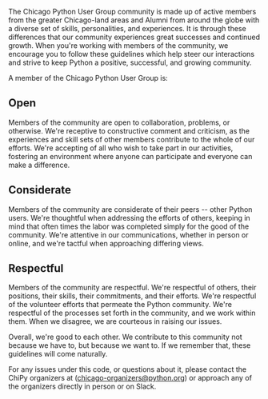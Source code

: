The Chicago Python User Group community is made up of active members from the
greater Chicago-land areas and Alumni from around the globe with a diverse set
of skills, personalities, and experiences. It is through these differences that
our community experiences great successes and continued growth. When you're
working with members of the community, we encourage you to follow these
guidelines which help steer our interactions and strive to keep Python a
positive, successful, and growing community.

A member of the Chicago Python User Group is:

## Open
Members of the community are open to collaboration, problems, or otherwise.
We're receptive to constructive comment and criticism, as the experiences and
skill sets of other members contribute to the whole of our efforts. We're
accepting of all who wish to take part in our activities, fostering an
environment where anyone can participate and everyone can make a difference.

## Considerate
Members of the community are considerate of their peers -- other Python users.
We're thoughtful when addressing the efforts of others, keeping in mind that
often times the labor was completed simply for the good of the community. We're
attentive in our communications, whether in person or online, and we're tactful
when approaching differing views.

## Respectful
Members of the community are respectful. We're respectful of others, their
positions, their skills, their commitments, and their efforts. We're respectful
of the volunteer efforts that permeate the Python community. We're respectful
of the processes set forth in the community, and we work within them. When we
disagree, we are courteous in raising our issues.

Overall, we're good to each other. We contribute to this community not because
we have to, but because we want to. If we remember that, these guidelines will
come naturally.

For any issues under this code, or questions about it, please contact the ChiPy
organizers at (chicago-organizers@python.org) or approach any of the organizers
directly in person or on Slack.

